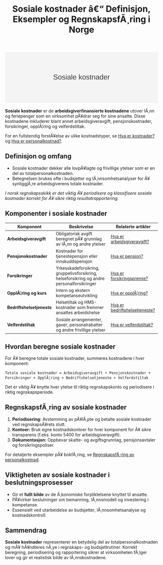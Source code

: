 ﻿---
title: "Sosiale kostnader â€“ Definisjon, Eksempler og RegnskapsfÃ¸ring i Norge"
meta_title: "Sosiale kostnader “ Definisjon, Eksempler og RegnskapsfÃ¸ring i Norge"
meta_description: '![Illustrasjon som viser sosiale kostnader](sosiale-kostnader-image.svg)'
slug: sosiale-kostnader
type: blog
layout: pages/single
---

![Illustrasjon som viser sosiale kostnader](sosiale-kostnader-image.svg)

**Sosiale kostnader** er de **arbeidsgiverfinansierte kostnadene** utover lÃ¸nn og feriepenger som en virksomhet pÃ¥drar seg for sine ansatte. Disse kostnadene inkluderer blant annet arbeidsgiveravgift, pensjonskostnader, forsikringer, opplÃ¦ring og velferdstiltak.

For en fullstendig forstÃ¥else av ulike kostnadstyper, se [Hva er kostnader?](/blogs/regnskap/hva-er-kostnader "Hva er Kostnader i Regnskap? Komplett Guide til Kostnadstyper og RegnskapsfÃ¸ring") og [Hva er personalkostnad?](/blogs/regnskap/hva-er-personalkostnad "Hva er Personalkostnad? Komplett Guide til LÃ¸nn, Ytelser og Arbeidsgiveravgift").

## Definisjon og omfang

* Sosiale kostnader dekker alle lovpÃ¥lagte og frivillige ytelser som er en del av totalpersonalkostnaden.
* Betegnelsen brukes ofte i budsjetter og lÃ¸nnsomhetsanalyser for Ã¥ synliggjÃ¸re arbeidsgiverens totale kostnader.

_I norsk regnskapsskikk er det viktig Ã¥ periodisere og klassifisere sosiale kostnader korrekt for Ã¥ sikre riktig resultatrapportering._

## Komponenter i sosiale kostnader

| Komponent               | Beskrivelse                                                                         | Relaterte artikler                                 |
|-------------------------|-------------------------------------------------------------------------------------|----------------------------------------------------|
| **Arbeidsgiveravgift**  | Obligatorisk avgift beregnet pÃ¥ grunnlag av lÃ¸nn og andre ytelser                     | [Hva er arbeidsgiveravgift?](/blogs/regnskap/hva-er-arbeidsgiveravgift "Hva er Arbeidsgiveravgift? Satser, Beregning og RegnskapsfÃ¸ring") |
| **Pensjonskostnader**   | Kostnader for tjenestepensjon eller innskuddspensjon                                | [Hva er pensjon?](/blogs/regnskap/hva-er-pensjon "Hva er Pensjon? Komplett Guide til Norsk Pensjonssystem") |
| **Forsikringer**        | Yrkesskadeforsikring, gruppelivsforsikring, helseforsikring og andre personalforsikringer | [Hva er forsikringspremie?](/blogs/regnskap/forsikringspremie "Hva er Forsikringspremie? Komplett Guide til RegnskapsfÃ¸ring av Forsikringer") |
| **OpplÃ¦ring og kurs**   | Intern og ekstern kompetanseutvikling                                               | [Hva er opplÃ¦ring?](/blogs/regnskap/opplÃ¦ring "Hva er OpplÃ¦ring? Kompetanseutvikling i Bedrift og Regnskap") |
| **Bedriftshelsetjeneste**| Helsetiltak og HMS-kostnader som fremmer ansattes arbeidshelse                         | [Hva er bedriftshelsetjeneste?](/blogs/regnskap/bedriftshelsetjeneste "Hva er Bedriftshelsetjeneste? HMS og RegnskapsfÃ¸ring") |
| **Velferdstiltak**      | Sosiale arrangementer, gaver, personalrabatter og andre frivillige ytelser           | [Hva er velferdstiltak?](/blogs/regnskap/hva-er-velferdstiltak "Hva er Velferdstiltak? Gaver og Ytelser i Regnskap") |

## Hvordan beregne sosiale kostnader

For Ã¥ beregne totale sosiale kostnader, summeres kostnadene i hver komponent:

```text
Totale sosiale kostnader = Arbeidsgiveravgift + Pensjonskostnader + Forsikringer + OpplÃ¦ring + Bedriftshelsetjeneste + Velferdstiltak
```

Det er viktig Ã¥ knytte hver ytelse til riktig regnskapskonto og periodisere i riktig regnskapsperiode.

## RegnskapsfÃ¸ring av sosiale kostnader

1. **Periodisering:** Avstemming av pÃ¥lÃ¸pte og betalte sosiale kostnader ved regnskapsÃ¥rets slutt.
2. **Kontoer:** Bruk egne kostnadskontoer for hver komponent for Ã¥ sikre transparens (f.eks. konto 5400 for arbeidsgiveravgift).
3. **Dokumentasjon:** Oppbevar skatte- og avgiftsgrunnlag, pensjonsavtaler og forsikringspoliser.

For detaljerte eksempler pÃ¥ bokfÃ¸ring, se [RegnskapsfÃ¸ring av personalkostnad](/blogs/regnskap/hva-er-personalkostnad "Hva er Personalkostnad? Komplett Guide til LÃ¸nn, Ytelser og Arbeidsgiveravgift").

## Viktigheten av sosiale kostnader i beslutningsprosesser

- Gir et **fullt bilde** av de Ã¸konomiske forpliktelsene knyttet til ansatte.
- PÃ¥virker beslutninger om bemanning, lÃ¸nnsmodell og investering i kompetanse.
- Essensielt ved utarbeidelse av budsjetter, lÃ¸nnsomhetsanalyse og kostnadskontroll.

## Sammendrag

**Sosiale kostnader** representerer en betydelig del av totalpersonalkostnaden og mÃ¥ hÃ¥ndteres nÃ¸ye i regnskaps- og budsjettrutiner. Korrekt beregning, periodisering og rapportering sikrer at virksomheten fÃ¸lger lover og gir et realistisk bilde av lÃ¸nnskostnadene.





